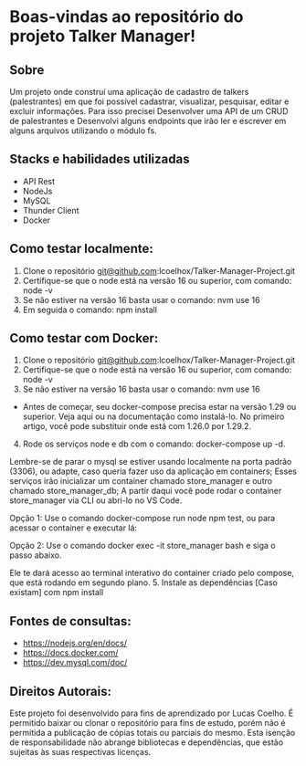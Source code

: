 # Boas-vindas ao repositório do projeto Talker Manager!

## Sobre
Um projeto onde construí uma aplicação de cadastro de talkers (palestrantes) em que foi possível cadastrar, visualizar, pesquisar, editar e excluir informações. Para isso precisei Desenvolver uma API de um CRUD de palestrantes e Desenvolvi alguns endpoints que irão ler e escrever em alguns arquivos utilizando o módulo fs.

## Stacks e habilidades utilizadas
- API Rest
- NodeJs
- MySQL
- Thunder Client
- Docker

## Como testar localmente:
1. Clone o repositório git@github.com:lcoelhox/Talker-Manager-Project.git
2. Certifique-se que o node está na versão 16 ou superior, com comando: node -v
3. Se não estiver na versão 16 basta usar o comando: nvm use 16
4. Em seguida o comando: npm install

## Como testar com Docker:
1. Clone o repositório git@github.com:lcoelhox/Talker-Manager-Project.git
2. Certifique-se que o node está na versão 16 ou superior, com comando: node -v
3. Se não estiver na versão 16 basta usar o comando: nvm use 16

- Antes de começar, seu docker-compose precisa estar na versão 1.29 ou superior. Veja aqui ou na documentação como instalá-lo. No primeiro artigo, você pode substituir onde está com 1.26.0 por 1.29.2.

4. Rode os serviços node e db com o comando: docker-compose up -d.

Lembre-se de parar o mysql se estiver usando localmente na porta padrão (3306), ou adapte, caso queria fazer uso da aplicação em containers;
Esses serviços irão inicializar um container chamado store_manager e outro chamado store_manager_db;
A partir daqui você pode rodar o container store_manager via CLI ou abri-lo no VS Code.

Opção 1: Use o comando docker-compose run node npm test, ou para acessar o container e executar lá:

Opção 2: Use o comando docker exec -it store_manager bash e siga o passo abaixo.

Ele te dará acesso ao terminal interativo do container criado pelo compose, que está rodando em segundo plano.
5. Instale as dependências [Caso existam] com npm install

## Fontes de consultas:
- https://nodejs.org/en/docs/
- https://docs.docker.com/
- https://dev.mysql.com/doc/

## Direitos Autorais:
Este projeto foi desenvolvido para fins de aprendizado por Lucas Coelho. É permitido baixar ou clonar o repositório para fins de estudo, porém não é permitida a publicação de cópias totais ou parciais do mesmo. Esta isenção de responsabilidade não abrange bibliotecas e dependências, que estão sujeitas às suas respectivas licenças.

